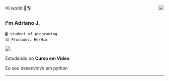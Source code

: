 Hi world 👋🌎
<img align='right' src="https://github-readme-stats.vercel.app/api?username=sudoshift&show_icons=true&locale=en">

### I'm Adriano J.

    🖥️ student of programing 
    😄 Pronouns: He/Him
<img src="https://img.shields.io/static/v1?label=Overview&message=SudoShift&color=f8efd4&style=for-the-badge&logo=GitHub">

<p>

Estudando no **Curso em Video**<br/>
<p align="left">
Eu sou desenvolvo em python
</p>  

</p>
<hr>
